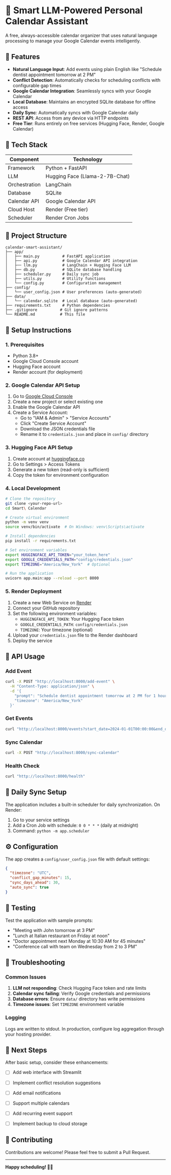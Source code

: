 # 📅 Smart LLM-Powered Personal Calendar Assistant

A free, always-accessible calendar organizer that uses natural language processing to manage your Google Calendar events intelligently.

## 🚀 Features

- **Natural Language Input**: Add events using plain English like "Schedule dentist appointment tomorrow at 2 PM"
- **Conflict Detection**: Automatically checks for scheduling conflicts with configurable gap times
- **Google Calendar Integration**: Seamlessly syncs with your Google Calendar
- **Local Database**: Maintains an encrypted SQLite database for offline access
- **Daily Sync**: Automatically syncs with Google Calendar daily
- **REST API**: Access from any device via HTTP endpoints
- **Free Tier**: Runs entirely on free services (Hugging Face, Render, Google Calendar)

## 🧱 Tech Stack

| Component | Technology |
|-----------|------------|
| Framework | Python + FastAPI |
| LLM | Hugging Face (Llama-2-7B-Chat) |
| Orchestration | LangChain |
| Database | SQLite |
| Calendar API | Google Calendar API |
| Cloud Host | Render (Free tier) |
| Scheduler | Render Cron Jobs |

## 📂 Project Structure

```
calendar-smart-assistant/
├── app/
│   ├── main.py          # FastAPI application
│   ├── api.py           # Google Calendar API integration
│   ├── llm.py           # LangChain + Hugging Face LLM
│   ├── db.py            # SQLite database handling
│   ├── scheduler.py     # Daily sync job
│   ├── utils.py         # Utility functions
│   └── config.py        # Configuration management
├── config/
│   └── user_config.json # User preferences (auto-generated)
├── data/
│   └── calendar.sqlite  # Local database (auto-generated)
├── requirements.txt     # Python dependencies
├── .gitignore          # Git ignore patterns
└── README.md           # This file
```

## 🔧 Setup Instructions

### 1. Prerequisites

- Python 3.8+
- Google Cloud Console account
- Hugging Face account
- Render account (for deployment)

### 2. Google Calendar API Setup

1. Go to [Google Cloud Console](https://console.cloud.google.com/)
2. Create a new project or select existing one
3. Enable the Google Calendar API
4. Create a Service Account:
   - Go to "IAM & Admin" > "Service Accounts"
   - Click "Create Service Account"
   - Download the JSON credentials file
   - Rename it to `credentials.json` and place in `config/` directory

### 3. Hugging Face API Setup

1. Create account at [huggingface.co](https://huggingface.co)
2. Go to Settings > Access Tokens
3. Generate a new token (read-only is sufficient)
4. Copy the token for environment configuration

### 4. Local Development

```bash
# Clone the repository
git clone <your-repo-url>
cd Smart\ Calendar

# Create virtual environment
python -m venv venv
source venv/bin/activate  # On Windows: venv\Scripts\activate

# Install dependencies
pip install -r requirements.txt

# Set environment variables
export HUGGINGFACE_API_TOKEN="your_token_here"
export GOOGLE_CREDENTIALS_PATH="config/credentials.json"
export TIMEZONE="America/New_York"  # Optional

# Run the application
uvicorn app.main:app --reload --port 8000
```

### 5. Render Deployment

1. Create a new Web Service on [Render](https://render.com)
2. Connect your GitHub repository
3. Set the following environment variables:
   - `HUGGINGFACE_API_TOKEN`: Your Hugging Face token
   - `GOOGLE_CREDENTIALS_PATH`: `config/credentials.json`
   - `TIMEZONE`: Your timezone (optional)
4. Upload your `credentials.json` file to the Render dashboard
5. Deploy the service

## 📖 API Usage

### Add Event

```bash
curl -X POST "http://localhost:8000/add-event" \
  -H "Content-Type: application/json" \
  -d '{
    "prompt": "Schedule dentist appointment tomorrow at 2 PM for 1 hour",
    "timezone": "America/New_York"
  }'
```

### Get Events

```bash
curl "http://localhost:8000/events?start_date=2024-01-01T00:00:00&end_date=2024-01-07T23:59:59"
```

### Sync Calendar

```bash
curl -X POST "http://localhost:8000/sync-calendar"
```

### Health Check

```bash
curl "http://localhost:8000/health"
```

## 🔄 Daily Sync Setup

The application includes a built-in scheduler for daily synchronization. On Render:

1. Go to your service settings
2. Add a Cron Job with schedule: `0 0 * * *` (daily at midnight)
3. Command: `python -m app.scheduler`

## ⚙️ Configuration

The app creates a `config/user_config.json` file with default settings:

```json
{
  "timezone": "UTC",
  "conflict_gap_minutes": 15,
  "sync_days_ahead": 30,
  "auto_sync": true
}
```

## 🧪 Testing

Test the application with sample prompts:

- "Meeting with John tomorrow at 3 PM"
- "Lunch at Italian restaurant on Friday at noon"
- "Doctor appointment next Monday at 10:30 AM for 45 minutes"
- "Conference call with team on Wednesday from 2 to 3 PM"

## 🐛 Troubleshooting

### Common Issues

1. **LLM not responding**: Check Hugging Face token and rate limits
2. **Calendar sync failing**: Verify Google credentials and permissions
3. **Database errors**: Ensure `data/` directory has write permissions
4. **Timezone issues**: Set `TIMEZONE` environment variable

### Logging

Logs are written to stdout. In production, configure log aggregation through your hosting provider.

## 🎯 Next Steps

After basic setup, consider these enhancements:

- [ ] Add web interface with Streamlit
- [ ] Implement conflict resolution suggestions
- [ ] Add email notifications
- [ ] Support multiple calendars
- [ ] Add recurring event support
- [ ] Implement backup to cloud storage


## 🤝 Contributing

Contributions are welcome! Please feel free to submit a Pull Request.

---

**Happy scheduling! 📅✨** 
